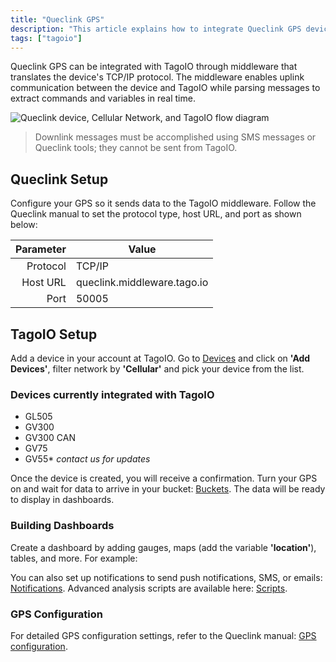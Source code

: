 ```yaml
---
title: "Queclink GPS"
description: "This article explains how to integrate Queclink GPS devices with TagoIO using a middleware that translates the device TCP/IP protocol and shows the required device configuration (protocol, host URL, and port)."
tags: ["tagoio"]
---
```

Queclink GPS can be integrated with TagoIO through middleware that translates the device's TCP/IP protocol. The middleware enables uplink communication between the device and TagoIO while parsing messages to extract commands and variables in real time.

![Queclink device, Cellular Network, and TagoIO flow diagram](/docs_imagem/tagoio/queclink-gps-2.png)

> Downlink messages must be accomplished using SMS messages or Queclink tools; they cannot be sent from TagoIO.

## Queclink Setup

Configure your GPS so it sends data to the TagoIO middleware. Follow the Queclink manual to set the protocol type, host URL, and port as shown below:

| Parameter  | Value                            |
|-----------:|----------------------------------|
| Protocol   | TCP/IP                           |
| Host URL   | queclink.middleware.tago.io      |
| Port       | 50005                            |

## TagoIO Setup

Add a device in your account at TagoIO. Go to [Devices](https://admin.tago.io/devices) and click on **'Add Devices'**, filter network by **'Cellular'** and pick your device from the list.

<!-- Image temporarily disabled: Queclink TagoIO selection - /cdn.elev.io/file/uploads/VkSrjeSoWpdg7LeGdh2jKUEagxh0dd_cO83j6HUV_6s/B7vQ37OUrGVxDHxn7o8-4iLAA1vRqYixw0krDbTF4S0/Queclink%20TagoIO%20selecion-WtI.png -->

### Devices currently integrated with TagoIO

- GL505
- GV300
- GV300 CAN
- GV75
- GV55*
  *contact us for updates*

Once the device is created, you will receive a confirmation. Turn your GPS on and wait for data to arrive in your bucket: [Buckets](/docs/tagoio/devices/). The data will be ready to display in dashboards.

### Building Dashboards

Create a dashboard by adding gauges, maps (add the variable **'location'**), tables, and more. For example:

<!-- Image temporarily disabled: Map example - /cdn.elev.io/file/uploads/VkSrjeSoWpdg7LeGdh2jKUEagxh0dd_cO83j6HUV_6s/6LPZjX_2YWmgn4JzYDzS5zptzsjgMzKMYqaPmHmobi4/map%20truck%20queclink%20tagoio-M6o.png -->

You can also set up notifications to send push notifications, SMS, or emails: [Notifications](/docs/tagoio/getting-started/notification.md). Advanced analysis scripts are available here: [Scripts](/docs/tagoio/analysis/creating-analysis.md).

### GPS Configuration

For detailed GPS configuration settings, refer to the Queclink manual: [GPS configuration](http://www.queclink.com/product).
